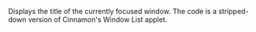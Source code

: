 Displays the title of the currently focused window. The code is a stripped-down version of Cinnamon's Window List applet.
